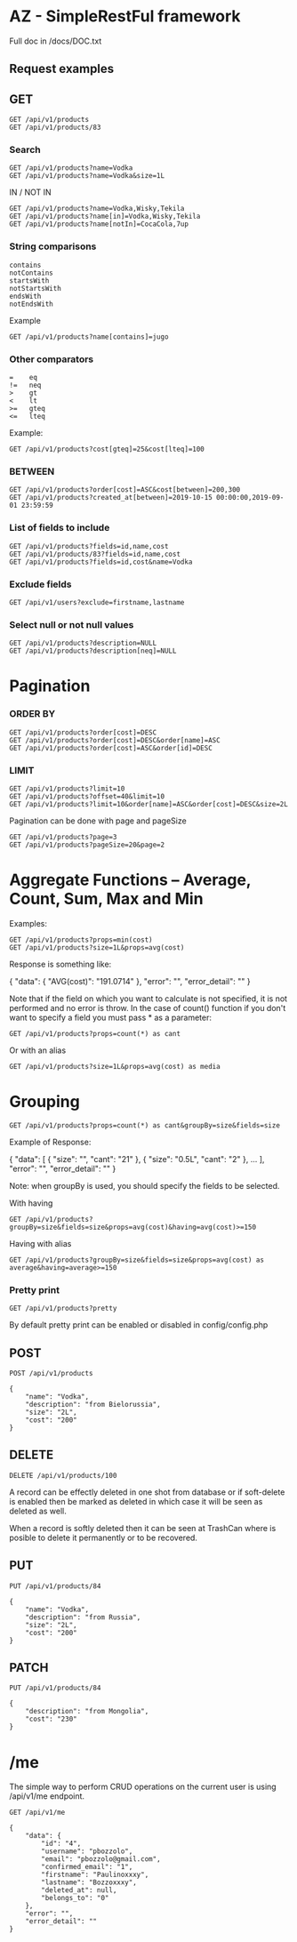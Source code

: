 # AZ - SimpleRestFul framework

Full doc in /docs/DOC.txt


## Request examples

## GET <READ>

    GET /api/v1/products
    GET /api/v1/products/83

### Search    

    GET /api/v1/products?name=Vodka
    GET /api/v1/products?name=Vodka&size=1L

IN / NOT IN

    GET /api/v1/products?name=Vodka,Wisky,Tekila
    GET /api/v1/products?name[in]=Vodka,Wisky,Tekila
    GET /api/v1/products?name[notIn]=CocaCola,7up

### String comparisons   

    contains 
    notContains 
    startsWith  
    notStartsWith
    endsWith   
    notEndsWith
    
Example

    GET /api/v1/products?name[contains]=jugo 

### Other comparators

    =    eq
    !=   neq
    >    gt
    <    lt
    >=   gteq
    <=   lteq

Example:  
    
    GET /api/v1/products?cost[gteq]=25&cost[lteq]=100

### BETWEEN

    GET /api/v1/products?order[cost]=ASC&cost[between]=200,300
    GET /api/v1/products?created_at[between]=2019-10-15 00:00:00,2019-09-01 23:59:59

### List of fields to include

    GET /api/v1/products?fields=id,name,cost
    GET /api/v1/products/83?fields=id,name,cost
    GET /api/v1/products?fields=id,cost&name=Vodka

### Exclude fields

    GET /api/v1/users?exclude=firstname,lastname

### Select null or not null values

    GET /api/v1/products?description=NULL
    GET /api/v1/products?description[neq]=NULL

# Pagination

### ORDER BY

    GET /api/v1/products?order[cost]=DESC
    GET /api/v1/products?order[cost]=DESC&order[name]=ASC
    GET /api/v1/products?order[cost]=ASC&order[id]=DESC

### LIMIT

    GET /api/v1/products?limit=10
    GET /api/v1/products?offset=40&limit=10
    GET /api/v1/products?limit=10&order[name]=ASC&order[cost]=DESC&size=2L

Pagination can be done with page and pageSize

    GET /api/v1/products?page=3
    GET /api/v1/products?pageSize=20&page=2
    
# Aggregate Functions – Average, Count, Sum, Max and Min

Examples:

	GET /api/v1/products?props=min(cost)
	GET /api/v1/products?size=1L&props=avg(cost)

Response is something like:

{
    "data": {
        "AVG(cost)": "191.0714"
    },
    "error": "",
    "error_detail": ""
}

Note that if the field on which you want to calculate is not specified, it is not performed and no error is throw. In the case of count() function if you don't want to specify a field you must pass * as a parameter:

	GET /api/v1/products?props=count(*) as cant
	

Or with an alias

	GET /api/v1/products?size=1L&props=avg(cost) as media

# Grouping

	GET /api/v1/products?props=count(*) as cant&groupBy=size&fields=size

Example of Response:

{
    "data": [
        {
            "size": "",
            "cant": "21"
        },
        {
            "size": "0.5L",
            "cant": "2"
        },
        ...
    ],
    "error": "",
    "error_detail": ""
}

Note: when groupBy is used, you should specify the fields to be selected. 

With having

	GET /api/v1/products?groupBy=size&fields=size&props=avg(cost)&having=avg(cost)>=150

Having with alias 

	GET /api/v1/products?groupBy=size&fields=size&props=avg(cost) as average&having=average>=150

### Pretty print 

    GET /api/v1/products?pretty

By default pretty print can be enabled or disabled in config/config.php    

## POST <CREATE>

    POST /api/v1/products

    {
        "name": "Vodka",
        "description": "from Bielorussia",
        "size": "2L",
        "cost": "200"
    }


## DELETE

    DELETE /api/v1/products/100

A record can be effectly deleted in one shot from database or if soft-delete is enabled then be marked as deleted in which case it will be seen as deleted as well.

When a record is softly deleted then it can be seen at TrashCan where is posible to delete it permanently or to be recovered.

## PUT  <UPDATE>

    PUT /api/v1/products/84

    {
        "name": "Vodka",
        "description": "from Russia",
        "size": "2L",
        "cost": "200"
    }


## PATCH <PARTIAL UPDATE>

    PUT /api/v1/products/84

    {
        "description": "from Mongolia",
        "cost": "230"
    }

# /me

The simple way to perform CRUD operations on the current user is using /api/v1/me endpoint.

    GET /api/v1/me

    {
        "data": {
            "id": "4",
            "username": "pbozzolo",
            "email": "pbozzolo@gmail.com",
            "confirmed_email": "1",
            "firstname": "Paulinoxxxy",
            "lastname": "Bozzoxxxy",
            "deleted_at": null,
            "belongs_to": "0"
        },
        "error": "",
        "error_detail": ""
    }

